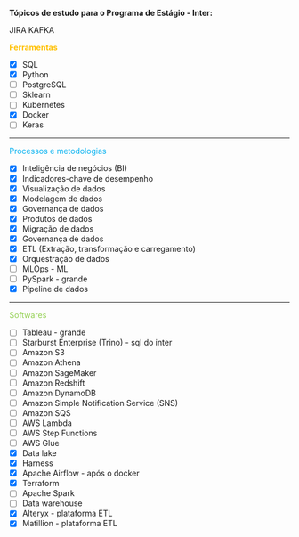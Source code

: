 **Tópicos de estudo para o Programa de Estágio - Inter:**

JIRA
KAFKA

<span style="font-weight:bold; color:#ffc000">Ferramentas</span>

- [x] SQL
- [x] Python
- [ ] PostgreSQL
- [ ] Sklearn
- [ ] Kubernetes
- [x] Docker
- [ ] Keras
---
<span style="color:#00b0f0">Processos e metodologias</span>

- [x] Inteligência de negócios (BI)
- [x] Indicadores-chave de desempenho
- [x] Visualização de dados
- [x] Modelagem de dados
- [x] Governança de dados
- [x] Produtos de dados
- [x] Migração de dados
- [x] Governança de dados
- [x] ETL (Extração, transformação e carregamento)
- [x] Orquestração de dados
- [ ] MLOps - ML
- [ ] PySpark - grande
- [x] Pipeline de dados
---
<span style="color:#92d050">Softwares</span>

- [ ] Tableau - grande
- [ ]  Starburst Enterprise (Trino) - sql do inter
- [ ] Amazon S3
- [ ] Amazon Athena
- [ ] Amazon SageMaker
- [ ] Amazon Redshift
- [ ] Amazon DynamoDB
- [ ] Amazon Simple Notification Service (SNS)
- [ ] Amazon SQS
- [ ] AWS Lambda
- [ ] AWS Step Functions
- [ ] AWS Glue
- [x] Data lake
- [x] Harness
- [x] Apache Airflow - após o docker
- [x] Terraform
- [ ] Apache Spark
- [ ] Data warehouse
- [x] Alteryx - plataforma ETL
- [x] Matillion - plataforma ETL